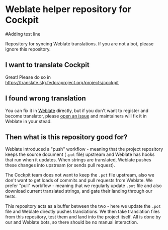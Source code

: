 # Weblate helper repository for Cockpit
#Adding test line

Repository for syncing Weblate translations. If you are not a bot, please ignore this repository.

## I want to translate Cockpit
Great! Please do so in https://translate.stg.fedoraproject.org/projects/cockpit

## I found wrong translation
You can fix it in [Weblate](https://translate.stg.fedoraproject.org/projects/cockpit) directly, but if you don't want to register and become translator, please [open an issue](https://github.com/cockpit-project/cockpit) and maintainers will fix it in Weblate in your stead.

## Then what is this repository good for?
Weblate introduced a "push" workflow - meaning that the project repository keeps the source document (`.pot` file) upstream and Weblate has hooks that run when it updates.  When strings are translated, Weblate pushes these changes into upstream (or sends pull request).

The Cockpit team does not want to keep the `.pot` file upstream, also we don't want to get loads of commits and pull requests from Weblate. We prefer "pull" workflow - meaning that we regularly update `.pot` file and also download current translated strings, and gate their landing through our tests.

This repository acts as a buffer between the two - here we update the `.pot` file and Weblate directly pushes translations. We then take translation files from this repository, test them and land into the project itself.  All is done by our and Weblate bots, so there should be no manual interaction.
